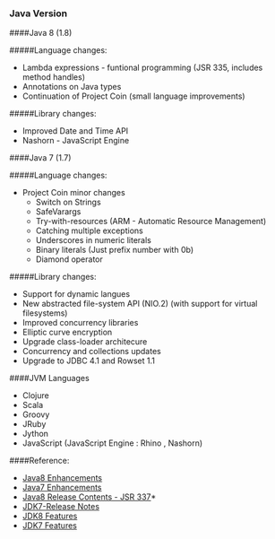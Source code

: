 ### Java Version



####Java 8 (1.8)

#####Language changes:
* Lambda expressions - funtional programming (JSR 335, includes method handles)
* Annotations on Java types
* Continuation of Project Coin (small language improvements)

#####Library changes:
* Improved Date and Time API
* Nashorn - JavaScript Engine 
 

####Java 7 (1.7)  
  
#####Language changes:
* Project Coin minor changes
    * Switch on Strings
    * SafeVarargs
    * Try-with-resources (ARM - Automatic Resource Management)
    * Catching multiple exceptions
    * Underscores in numeric literals
    * Binary literals (Just prefix number with 0b)
    * Diamond operator


#####Library changes:
* Support for dynamic langues
* New abstracted file-system API (NIO.2) (with support for virtual filesystems)
* Improved concurrency libraries
* Elliptic curve encryption
* Upgrade class-loader architecure
* Concurrency and collections updates
* Upgrade to JDBC 4.1 and Rowset 1.1



####JVM Languages
 * Clojure
 * Scala
 * Groovy
 * JRuby
 * Jython
 * JavaScript (JavaScript Engine : Rhino , Nashorn)


####Reference:    
* [Java8 Enhancements](http://docs.oracle.com/javase/8/docs/technotes/guides/language/enhancements.html)
* [Java7 Enhancements](http://docs.oracle.com/javase/7/docs/technotes/guides/language/enhancements.html)
* [Java8 Release Contents - JSR 337](https://www.jcp.org/en/jsr/detail?id=337)* 
* [JDK7-Release Notes](http://www.oracle.com/technetwork/java/javase/jdk7-relnotes-418459.html)
* [JDK8 Features](http://openjdk.java.net/projects/jdk8/features)
* [JDK7 Features](http://openjdk.java.net/projects/jdk7/features/)

